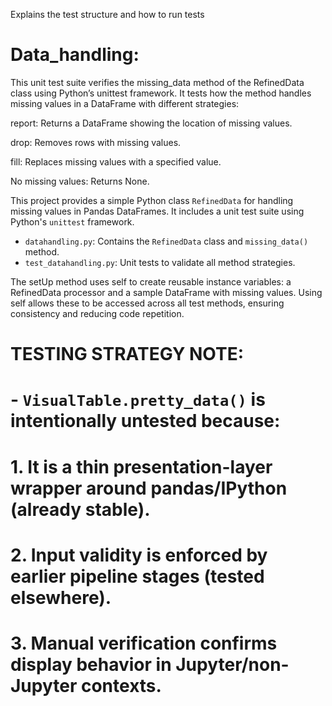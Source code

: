 Explains the test structure and how to run tests

# Data_handling:

This unit test suite verifies the missing_data method of the RefinedData class using Python’s unittest framework. It tests how the method handles missing values in a DataFrame with different strategies:

report: Returns a DataFrame showing the location of missing values.

drop: Removes rows with missing values.

fill: Replaces missing values with a specified value.

No missing values: Returns None.

This project provides a simple Python class `RefinedData` for handling missing values in Pandas DataFrames. It includes a unit test suite using Python's `unittest` framework.

- `datahandling.py`: Contains the `RefinedData` class and `missing_data()` method.
- `test_datahandling.py`: Unit tests to validate all method strategies.

The setUp method uses self to create reusable instance variables: a RefinedData processor and a sample DataFrame with missing values. Using self allows these to be accessed across all test methods, ensuring consistency and reducing code repetition.


# TESTING STRATEGY NOTE:
# - `VisualTable.pretty_data()` is intentionally untested because:
#   1. It is a thin presentation-layer wrapper around pandas/IPython (already stable).
#   2. Input validity is enforced by earlier pipeline stages (tested elsewhere).
#   3. Manual verification confirms display behavior in Jupyter/non-Jupyter contexts.